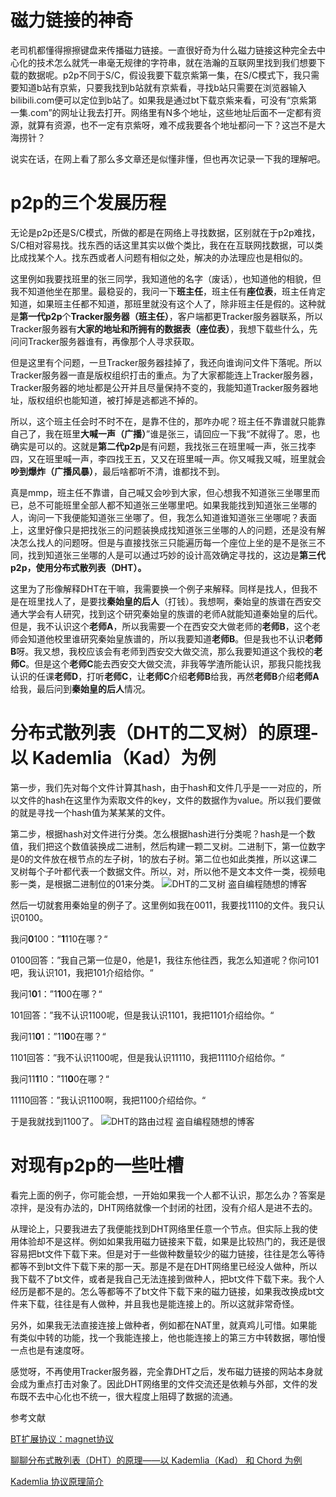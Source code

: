 # 磁力链接的神奇
老司机都懂得擦擦键盘来传播磁力链接。一直很好奇为什么磁力链接这种完全去中心化的技术怎么就凭一串毫无规律的字符串，就在浩瀚的互联网里找到我们想要下载的数据呢。p2p不同于S/C，假设我要下载京紫第一集，在S/C模式下，我只需要知道b站有京紫，只要我找到b站就有京紫看，寻找b站只需要在浏览器输入bilibili.com便可以定位到b站了。如果我是通过bt下载京紫来看，可没有“京紫第一集.com”的网址让我去打开。网络里有N多个地址，这些地址后面不一定都有资源，就算有资源，也不一定有京紫呀，难不成我要各个地址都问一下？这岂不是大海捞针？

说实在话，在网上看了那么多文章还是似懂非懂，但也再次记录一下我的理解吧。
# p2p的三个发展历程
无论是p2p还是S/C模式，所做的都是在网络上寻找数据，区别就在于p2p难找，S/C相对容易找。找东西的话这里其实以做个类比，我在在互联网找数据，可以类比成找某个人。找东西或者人问题有相似之处，解决的办法理应也是相似的。

这里例如我要找班里的张三同学，我知道他的名字（废话），也知道他的相貌，但我不知道他坐在那里。最稳妥的，我问一下**班主任**，班主任有**座位表**，班主任肯定知道，如果班主任都不知道，那班里就没有这个人了，除非班主任是假的。这种就是**第一代p2p**个**Tracker服务器（班主任）**，客户端都更Tracker服务器联系，所以Tracker服务器有**大家的地址和所拥有的数据表（座位表）**，我想下载些什么，先问问Tracker服务器谁有，再像那个人寻求获取。

但是这里有个问题，一旦Tracker服务器挂掉了，我还向谁询问文件下落呢。所以Tracker服务器一直是版权组织打击的重点。为了大家都能连上Tracker服务器，Tracker服务器的地址都是公开并且尽量保持不变的，我能知道Tracker服务器地址，版权组织也能知道，被打掉是逃都逃不掉的。

所以，这个班主任会时不时不在，是靠不住的，那咋办呢？班主任不靠谱就只能靠自己了，我在班里**大喊一声（广播）**”谁是张三，请回应一下我“不就得了。恩，也确实是可以的。这就是**第二代p2p**是有问题，我找张三在班里喊一声，张三找李四，又在班里喊一声，李四找王五，又又在班里喊一声。你又喊我又喊，班里就会**吵到爆炸（广播风暴）**，最后啥都听不清，谁都找不到。

真是mmp，班主任不靠谱，自己喊又会吵到大家，但心想我不知道张三坐哪里而已，总不可能班里全部人都不知道张三坐哪里吧。如果我能找到知道张三坐哪的人，询问一下我便能知道张三坐哪了。但，我怎么知道谁知道张三坐哪呢？表面上，这里好像只是把找张三的问题装换成找知道张三坐哪的人的问题，还是没有解决怎么找人的问题呀。但是与直接找张三只能遍历每一个座位上坐的是不是张三不同，找到知道张三坐哪的人是可以通过巧妙的设计高效确定寻找的，这边是**第三代p2p，使用分布式散列表（DHT）。**

这里为了形像解释DHT在干嘛，我需要换一个例子来解释。同样是找人，但我不是在班里找人了，是要找**秦始皇的后人**（打钱）。我想啊，秦始皇的族谱在西安交通大学会有人研究，找到这个研究秦始皇的族谱的老师A就能知道秦始皇的后代。但是，我不认识这个**老师A**，所以我需要一个在西安交大做老师的**老师B**，这个老师会知道他校里谁研究秦始皇族谱的，所以我要知道**老师B**。但是我也不认识**老师B**呀。我又想，我校应该会有老师到西安交大做交流，那么我要知道这个我校的**老师C**。但是这个**老师C**能去西安交大做交流，非我等学渣所能认识，那我只能找我认识的任课**老师D**，打听**老师C**，让**老师C**介绍**老师B**给我，再然**老师B**介绍**老师A**给我，最后问到**秦始皇的后人**情况。
# 分布式散列表（DHT的二叉树）的原理-以 Kademlia（Kad）为例
第一步，我们先对每个文件计算其hash，由于hash和文件几乎是一一对应的，所以文件的hash在这里作为索取文件的key，文件的数据作为value。所以我们要做的就是寻找一个hash值为某某某的文件。

第二步，根据hash对文件进行分类。怎么根据hash进行分类呢？hash是一个数值，我们把这个数值装换成二进制，然后构建一颗二叉树。二进制下，第一位数字是0的文件放在根节点的左子树，1的放右子树。第二位也如此类推，所以这课二叉树每个子叶都代表一个数据文件。所以，对，所以他不是文本文件一类，视频电影一类，是根据二进制位的01来分类。
![DHT的二叉树](https://lh6.googleusercontent.com/votM6Lmhf1s2CdZ8U6m98KX9vkIh1thszgLM6HjwQc46t_sZe9lNFLvrjBtZ2BXJebSc3fG3w1L3mkvYCQPkvB3tLdzvF__iEz1Xnq-3yu-E6JZLCr4Nkqq3Zc_hT2KlBI9JvnnDZs0 "DHT的二叉树")
盗自编程随想的博客

然后一切就套用秦始皇的例子了。这里例如我在0011，我要找1110的文件。我只认识0100。

我问**0**100：”**1**110在哪？“

0100回答：”我自己第一位是0，他是1，我往东他往西，我怎么知道呢？你问101吧，我认识101，我把101介绍给你。“

我问1**0**1：”1**1**00在哪？“

101回答：”我不认识1100呢，但是我认识1101，我把1101介绍给你。“

我问11**0**1：”11**0**0在哪？“

1101回答：”我不认识1100呢，但是我认识11110，我把11110介绍给你。“

我问11**1**10：”11**0**0在哪？“

11110回答：”我认识1100啊，我把1100介绍给你。“

于是我就找到1100了。
![DHT的路由过程](https://lh6.googleusercontent.com/J9ebpRdPW788CCFetj0KJhS4mTwHGeOwppibQ2-dBuwlMWjQoKdPi5VBbWMJpI_04XYvULA3Hm4kGIQF15RSFOWkq_qI4U93V39eDHrM3lxemgESNJ8JogVIBjjGNt3EXs-141V0GBg "DHT的路由过程")
盗自编程随想的博客
# 对现有p2p的一些吐槽
看完上面的例子，你可能会想，一开始如果我一个人都不认识，那怎么办？答案是凉拌，是没有办法的，DHT网络就像一个封闭的社团，没有介绍人是进不去的。

从理论上，只要我进去了我便能找到DHT网络里任意一个节点。但实际上我的使用体验却不是这样。例如如果我用磁力链接来下载，如果是比较热门的，我还是很容易把bt文件下载下来。但是对于一些做种数量较少的磁力链接，往往是怎么等待都等不到bt文件下载下来的那一天。那是不是在DHT网络里已经没人做种，所以我下载不了bt文件，或者是我自己无法连接到做种人，把bt文件下载下来。我个人经历是都不是的。怎么等都等不了bt文件下载下来的磁力链接，如果我改换成bt文件来下载，往往是有人做种，并且我也是能连接上的。所以这就非常奇怪。

另外，如果我无法直接连接上做种者，例如都在NAT里，就真鸡儿可惜。如果能有类似中转的功能，找一个我能连接上，他也能连接上的第三方中转数据，哪怕慢一点也是有速度呀。

感觉呀，不再使用Tracker服务器，完全靠DHT之后，发布磁力链接的网站本身就会成为重点打击对象了。因此DHT网络里的文件交流还是依赖与外部，文件的发布既不去中心化也不统一，很大程度上阻碍了数据的流通。

参考文献

[BT扩展协议：magnet协议](http://qtchina.github.io/4/node_419.html "BT扩展协议：magnet协议")

[聊聊分布式散列表（DHT）的原理——以 Kademlia（Kad） 和 Chord 为例](https://program-think.blogspot.com/2017/09/Introduction-DHT-Kademlia-Chord.html#head-7 "聊聊分布式散列表（DHT）的原理——以 Kademlia（Kad） 和 Chord 为例")

[Kademlia 协议原理简介](https://www.qkldx.net/topic/91/kademlia-%E5%8D%8F%E8%AE%AE%E5%8E%9F%E7%90%86%E7%AE%80%E4%BB%8B "Kademlia 协议原理简介")
